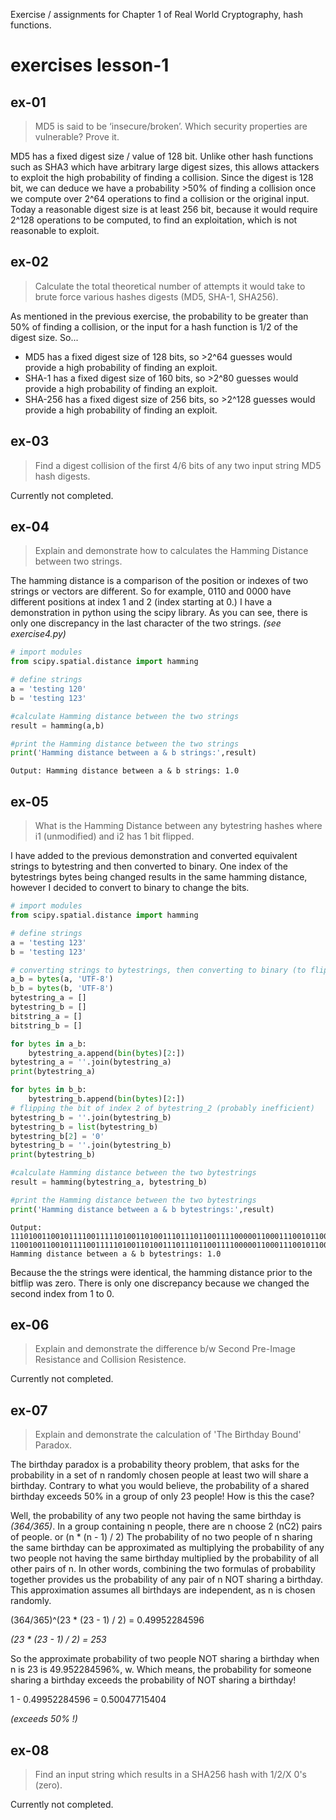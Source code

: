Exercise / assignments for Chapter 1 of Real World Cryptography,
hash functions.

# exercises lesson-1

## ex-01
> MD5 is said to be ‘insecure/broken’. Which security properties are vulnerable? Prove it.

MD5 has a fixed digest size / value of 128 bit. Unlike other hash functions such as SHA3 which have arbitrary large digest sizes, this
allows attackers to exploit the high probability of finding a collision. Since the digest is 128 bit, we can deduce we have a probability >50% of finding a collision once we compute over 2^64 operations to find a collision or the original input. Today a reasonable digest size is at least 256 bit, because it would require 2^128 operations to be computed, to find an exploitation, which is not reasonable to exploit.

## ex-02
> Calculate the total theoretical number of attempts it would take to brute force various hashes digests (MD5, SHA-1, SHA256).

As mentioned in the previous exercise, the probability to be greater than 50% of finding a collision, or the input for a hash function is 1/2 of the digest size. So...

- MD5 has a fixed digest size of 128 bits, so >2^64 guesses would provide a high probability of finding an exploit.
- SHA-1 has a fixed digest size of 160 bits, so >2^80 guesses would provide a
high probability of finding an exploit.
- SHA-256 has a fixed digest size of 256 bits, so >2^128 guesses would provide a high probability of finding an exploit.

## ex-03
>Find a digest collision of the first 4/6 bits of any two input string MD5 hash digests.

Currently not completed.

## ex-04
>Explain and demonstrate how to calculates the Hamming Distance between two strings.

The hamming distance is a comparison of the position or indexes of two strings or vectors are different. So for example, 0110 and 0000 have different positions at index 1 and 2 (index starting at 0.) I have a
demonstration in python using the scipy library. As you can see, there is only one discrepancy in the last character of the two strings. _(see exercise4.py)_

```python
# import modules
from scipy.spatial.distance import hamming

# define strings
a = 'testing 120'
b = 'testing 123'

#calculate Hamming distance between the two strings
result = hamming(a,b)

#print the Hamming distance between the two strings
print('Hamming distance between a & b strings:',result)
```

```Output: Hamming distance between a & b strings: 1.0``` 


## ex-05
> What is the Hamming Distance between any bytestring hashes where i1 (unmodified) and i2 has 1 bit flipped.

I have added to the previous demonstration and converted equivalent strings to bytestring and then converted to binary.
One index of the bytestrings bytes being changed results in the same hamming distance, however I decided to convert to
binary to change the bits.

```python
# import modules
from scipy.spatial.distance import hamming

# define strings
a = 'testing 123'
b = 'testing 123'

# converting strings to bytestrings, then converting to binary (to flip bits)
a_b = bytes(a, 'UTF-8')
b_b = bytes(b, 'UTF-8')
bytestring_a = []
bytestring_b = []
bitstring_a = []
bitstring_b = []

for bytes in a_b:
    bytestring_a.append(bin(bytes)[2:])
bytestring_a = ''.join(bytestring_a)
print(bytestring_a)

for bytes in b_b:
    bytestring_b.append(bin(bytes)[2:])
# flipping the bit of index 2 of bytestring_2 (probably inefficient)
bytestring_b = ''.join(bytestring_b)
bytestring_b = list(bytestring_b)
bytestring_b[2] = '0'
bytestring_b = ''.join(bytestring_b)
print(bytestring_b)

#calculate Hamming distance between the two bytestrings
result = hamming(bytestring_a, bytestring_b)

#print the Hamming distance between the two bytestrings
print('Hamming distance between a & b bytestrings:',result)
```

```
Output:
1110100110010111100111110100110100111011101100111100000110001110010110011
1100100110010111100111110100110100111011101100111100000110001110010110011
Hamming distance between a & b bytestrings: 1.0
```
Because the the strings were identical, the hamming distance prior to the bitflip was zero. There is only one discrepancy because we changed the second index from 1 to 0.

## ex-06
> Explain and demonstrate the difference b/w Second Pre-Image Resistance and Collision Resistence.

Currently not completed.

## ex-07
> Explain and demonstrate the calculation of 'The Birthday Bound' Paradox.

The birthday paradox is a probability theory problem, that asks for the probability in a set of n randomly chosen people at least two will share
a birthday. Contrary to what you would believe, the probability of a shared
birthday exceeds 50% in a group of only 23 people! How is this the case?

Well, the probability of any two people not having the same birthday is _(364/365)_. In a group containing n people, there are n choose 2 (nC2) pairs of people. or (n * (n - 1) / 2)
The probability of no two people of n sharing the same birthday can be approximated as multiplying the probability of any two people not having the same birthday multiplied by the probability of all other pairs of n. In other words, combining the two formulas of probability together provides us the probability of any pair of n NOT sharing a birthday. This approximation assumes all birthdays are
independent, as n is chosen randomly.

(364/365)^(23 * (23 - 1) / 2) = 0.49952284596

_(23 * (23 - 1) / 2) = 253_

So the approximate probability of two people NOT sharing a birthday when n is 23 is 49.952284596%, w. Which means, the probability
for someone sharing a birthday exceeds the probability of NOT sharing a birthday!

1 - 0.49952284596 = 0.50047715404

_(exceeds 50% !)_

## ex-08
> Find an input string which results in a SHA256 hash with 1/2/X 0's (zero).

Currently not completed.




